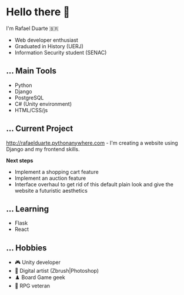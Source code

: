 # Hello there 👋

I'm Rafael Duarte :brazil:

- Web developer enthusiast
- Graduated in History (UERJ)
- Information Security student (SENAC)

## ... Main Tools

- Python
- Django
- PostgreSQL
- C# (Unity environment)
- HTML/CSS/js

## ... Current Project


http://rafaelduarte.pythonanywhere.com - I'm creating a website using Django and my frontend skills.

<b>Next steps</b>
 - Implement a shopping cart feature
 - Implement an auction feature
 - Interface overhaul to get rid of this default plain look and give the website a futuristic aesthetics

## ... Learning

- Flask
- React

## ... Hobbies

- :video_game: Unity developer
- :art: Digital artist (Zbrush|Photoshop)
- :chess_pawn: Board Game geek
- :game_die: RPG veteran
